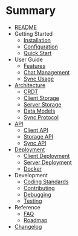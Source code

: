 # Summary

* [README](README.md)
* Getting Started
  * [Installation](getting-started/installation.md)
  * [Configuration](getting-started/configuration.md)
  * [Quick Start](getting-started/quick-start.md)
* User Guide
  * [Features](user-guide/features.md)
  * [Chat Management](user-guide/chat-management.md)
  * [Sync Usage](user-guide/sync-usage.md)
* [Architecture](architecture/overview.md)
  * [CRDT](crdt.md)
  * [Client Storage](architecture/client-storage.md)
  * [Server Storage](architecture/server-storage.md)
  * [Data Models](architecture/data-models.md)
  * [Sync Protocol](architecture/sync-protocol.md)
* [API](api/api.md)
  * [Client API](api/client-api.md)
  * [Storage API](api/storage-api.md)
  * [Sync API](api/sync-api.md)
* [Deployment](deployment/deployment.md)
  * [Client Deployment](deployment/client-deployment.md)
  * [Server Deployment](deployment/server-deployment.md)
  * [Docker](deployment/docker.md)
* Development
  * [Coding Standards](development/coding-standards.md)
  * [Contributing](development/contributing.md)
  * [Debugging](development/debugging.md)
  * [Testing](development/testing.md)
* Reference
  * [FAQ](reference/faq.md)
  * [Roadmap](reference/roadmap.md)
* [Changelog](reference/changelog.md)
